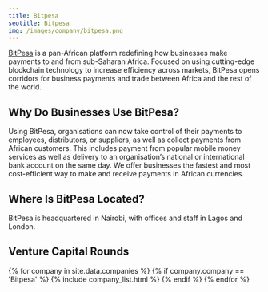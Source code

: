 ```yaml
---
title: Bitpesa
seotitle: Bitpesa
img: /images/company/bitpesa.png
---
```



<a href="https://bitpesa.zendesk.com">BitPesa</a> is a pan-African platform redefining how businesses make payments to and from sub-Saharan Africa. Focused on using cutting-edge blockchain technology to increase efficiency across markets, BitPesa opens corridors for business payments and trade between Africa and the rest of the world.

## Why Do Businesses Use BitPesa?

Using BitPesa, organisations can now take control of their payments to employees, distributors, or suppliers, as well as collect payments from African customers. This includes payment from popular mobile money services as well as delivery to an organisation’s national or international bank account on the same day. We offer businesses the fastest and most cost-efficient way to make and receive payments in African currencies.

## Where Is BitPesa Located?

BitPesa is headquartered in Nairobi, with offices and staff in Lagos and London. 

## Venture Capital Rounds

{% for company in site.data.companies %}
{% if company.company == 'Bitpesa' %}
{% include company_list.html %}
{% endif %}
{% endfor %}
